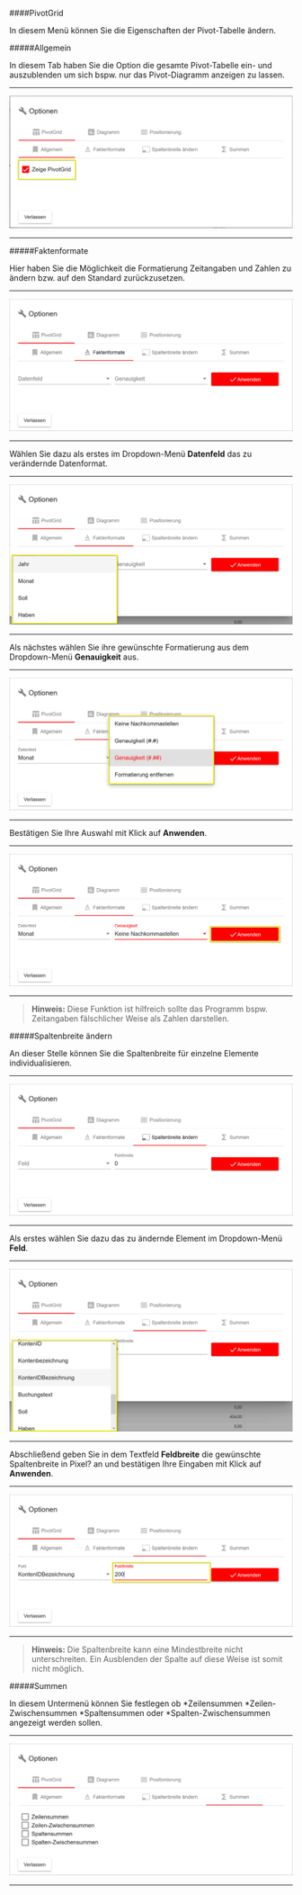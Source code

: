 ####PivotGrid

In diesem Menü können Sie die Eigenschaften der Pivot-Tabelle ändern.

#####Allgemein

In diesem Tab haben Sie die Option die gesamte Pivot-Tabelle ein- und auszublenden um sich bspw. nur das Pivot-Diagramm anzeigen zu lassen.

---
![](/Pictures/Web-Client/Fabrik/Pivot-Ansicht/Optionen/PivotGrid/pivotgrid_1.png)

---

#####Faktenformate

Hier haben Sie die Möglichkeit die Formatierung Zeitangaben und Zahlen zu ändern bzw. auf den Standard zurückzusetzen.

---
![](/Pictures/Web-Client/Fabrik/Pivot-Ansicht/Optionen/PivotGrid/pivotgrid_2.png)

---

Wählen Sie dazu als erstes im Dropdown-Menü **Datenfeld** das zu verändernde Datenformat.

---
![](/Pictures/Web-Client/Fabrik/Pivot-Ansicht/Optionen/PivotGrid/pivotgrid_3.png)

---

Als nächstes wählen Sie ihre gewünschte Formatierung aus dem Dropdown-Menü **Genauigkeit** aus.

---
![](/Pictures/Web-Client/Fabrik/Pivot-Ansicht/Optionen/PivotGrid/pivotgrid_4.png)

---

Bestätigen Sie Ihre Auswahl mit Klick auf **Anwenden**.

---
![](/Pictures/Web-Client/Fabrik/Pivot-Ansicht/Optionen/PivotGrid/pivotgrid_5.png)

---

>**Hinweis:** Diese Funktion ist hilfreich sollte das Programm bspw. Zeitangaben fälschlicher Weise als Zahlen darstellen.

#####Spaltenbreite ändern

An dieser Stelle können Sie die Spaltenbreite für einzelne Elemente individualisieren.

---
![](/Pictures/Web-Client/Fabrik/Pivot-Ansicht/Optionen/PivotGrid/pivotgrid_6.png)

---

Als erstes wählen Sie dazu das zu ändernde Element im Dropdown-Menü **Feld**.

---
![](/Pictures/Web-Client/Fabrik/Pivot-Ansicht/Optionen/PivotGrid/pivotgrid_7.png)

---

Abschließend geben Sie in dem Textfeld **Feldbreite** die gewünschte Spaltenbreite in Pixel? an und bestätigen Ihre Eingaben mit Klick auf **Anwenden**.

---
![](/Pictures/Web-Client/Fabrik/Pivot-Ansicht/Optionen/PivotGrid/pivotgrid_8.png)

---

>**Hinweis:** Die Spaltenbreite kann eine Mindestbreite nicht unterschreiten. Ein Ausblenden der Spalte auf diese Weise ist somit nicht möglich.

#####Summen

In diesem Untermenü können Sie festlegen ob
*Zeilensummen
*Zeilen-Zwischensummen
*Spaltensummen oder
*Spalten-Zwischensummen
angezeigt werden sollen.

---
![](/Pictures/Web-Client/Fabrik/Pivot-Ansicht/Optionen/PivotGrid/pivotgrid_9.png)

---
